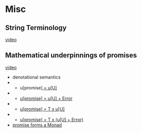 # Misc

## String Terminology
[video](https://www.youtube.com/watch?v=wMyI-h9UY-M&index=10&list=PL_AKIMJc4roXJldxjJGtH8PJb4dY6nN1D)

## Mathematical underpinnings of promises
[video](https://www.youtube.com/watch?v=2OY0Zn3oBCE&index=16&list=PL_AKIMJc4roXJldxjJGtH8PJb4dY6nN1D)

* denotational semantics
* + u[promise<U>] = u[U]
* + u[promise<U>] = u[U] + Error
* + u[promise<U>] = T x u[U]
* + u[promise<U>] = T x (u[U] + Error)
* promise forms a Monad